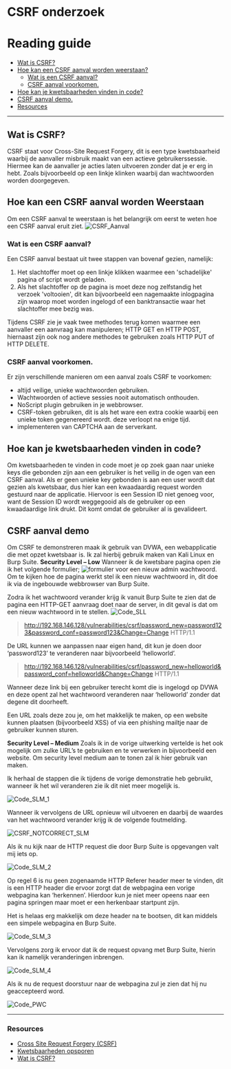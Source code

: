 # CSRF onderzoek

# Reading guide
- [Wat is CSRF?](#wat-is-csrf)
- [Hoe kan een CSRF aanval worden weerstaan?](#hoe-kan-een-csrf-aanval-worden-weerstaan)
    - [Wat is een CSRF aanval?](#wat-is-een-csrf-aanval)
    - [CSRF aanval voorkomen.](#csrf-aanval-voorkomen)
- [Hoe kan je kwetsbaarheden vinden in code?](#hoe-kan-je-kwetsbaarheden-vinden-in-code)
- [CSRF aanval demo.](#csrf-aanval-demo)
- [Resources](#resources)

---
## **Wat is CSRF?**
CSRF staat voor Cross-Site Request Forgery, dit is een type kwetsbaarheid waarbij de aanvaller misbruik maakt van een actieve gebruikerssessie. Hiermee kan de aanvaller je acties laten uitvoeren zonder dat je er erg in hebt. Zoals bijvoorbeeld op een linkje klinken waarbij dan wachtwoorden worden doorgegeven.

## **Hoe kan een CSRF aanval worden Weerstaan**
Om een CSRF aanval te weerstaan is het belangrijk om eerst te weten hoe een CSRF aanval eruit ziet.
![CSRF_Aanval](https://user-images.githubusercontent.com/58418773/208425341-ec69a48c-e0a1-45fa-93e3-a22ea4d6711e.png)

### **Wat is een CSRF aanval?**
Een CSRF aanval bestaat uit twee stappen van bovenaf gezien, namelijk:
1. Het slachtoffer moet op een linkje klikken waarmee een 'schadelijke' pagina of script wordt geladen.
2. Als het slachtoffer op de pagina is moet deze nog zelfstandig het verzoek 'voltooien', dit kan bijvoorbeeld een nagemaakte inlogpagina zijn waarop moet worden ingelogd of een banktransactie waar het slachtoffer mee bezig was.

Tijdens CSRF zie je vaak twee methodes terug komen waarmee een aanvaller een aanvraag kan manipuleren; HTTP GET en HTTP POST, hiernaast zijn ook nog andere methodes te gebruiken zoals HTTP PUT of HTTP DELETE.

### **CSRF aanval voorkomen.**
Er zijn verschillende manieren om een aanval zoals CSRF te voorkomen:
- altijd veilige, unieke wachtwoorden gebruiken.
- Wachtwoorden of actieve sessies nooit automatisch onthouden.
- NoScript plugin gebruiken in je webbrowser.
- CSRF-token gebruiken, dit is als het ware een extra cookie waarbij een unieke token gegenereerd wordt. deze verloopt na enige tijd.
- implementeren van CAPTCHA aan de serverkant.

## **Hoe kan je kwetsbaarheden vinden in code?**
Om kwetsbaarheden te vinden in code moet je op zoek gaan naar unieke keys die gebonden zijn aan een gebruiker is het veilig in de ogen van een CSRF aanval. Als er geen unieke key gebonden is aan een user wordt dat gezien als kwetsbaar, dus hier kan een kwaadaardig request worden gestuurd naar de applicatie. Hiervoor is een Session ID niet genoeg voor, want de Session ID wordt weggegooid als de gebruiker op een kwaadaardige link drukt. Dit komt omdat de gebruiker al is gevalideert.

## **CSRF aanval demo**
Om CSRF te demonstreren maak ik gebruik van DVWA, een webapplicatie die met opzet kwetsbaar is. Ik zal hierbij gebruik maken van Kali Linux en Burp Suite.
**Security Level – Low**
Wanneer ik de kwetsbare pagina open zie ik het volgende formulier; 
![formulier voor een nieuw admin wachtwoord.](https://user-images.githubusercontent.com/58418773/208429666-489fbf5c-ea7e-4241-806a-2cb1877eb8a5.png)
Om te kijken hoe de pagina werkt stel ik een nieuw wachtwoord in, dit doe ik via de ingebouwde webbrowser van Burp Suite. 

Zodra ik het wachtwoord verander krijg ik vanuit Burp Suite te zien dat de pagina een HTTP-GET aanvraag doet naar de server, in dit geval is dat om een nieuw wachtwoord in te stellen.
![Code_SLL](https://user-images.githubusercontent.com/58418773/208431033-6e738600-b443-47e3-9b79-89964c730356.png)
>http://192.168.146.128/vulnerabilities/csrf/password_new=password123&password_conf=password123&Change=Change HTTP/1.1

De URL kunnen we aanpassen naar eigen hand, dit kun je doen door ‘password123’ te veranderen naar bijvoorbeeld ‘helloworld’.
>http://192.168.146.128/vulnerabilities/csrf/password_new=helloworld&password_conf=helloworld&Change=Change HTTP/1.1

Wanneer deze link bij een gebruiker terecht komt die is ingelogd op DVWA en deze opent zal het wachtwoord veranderen naar ‘helloworld’ zonder dat degene dit doorheeft. 

Een URL zoals deze zou je, om het makkelijk te maken, op een website kunnen plaatsen (bijvoorbeeld XSS) of via een phishing mailtje naar de gebruiker kunnen sturen. 

**Security Level – Medium**
Zoals ik in de vorige uitwerking vertelde is het ook mogelijk om zulke URL’s te gebruiken en te verwerken in bijvoorbeeld een website. Om security level medium aan te tonen zal ik hier gebruik van maken.

Ik herhaal de stappen die ik tijdens de vorige demonstratie heb gebruikt, wanneer ik het wil veranderen zie ik dit niet meer mogelijk is.

![Code_SLM_1](https://user-images.githubusercontent.com/58418773/208433093-a46ab38a-7595-4e02-bd3a-fdac1d9b4e2b.png)

Wanneer ik vervolgens de URL opnieuw wil uitvoeren en daarbij de waardes van het wachtwoord verander krijg ik de volgende foutmelding. 

![CSRF_NOTCORRECT_SLM](https://user-images.githubusercontent.com/58418773/208434938-fca0bdab-74cc-4bfc-9afb-f6279f556032.png)

Als ik nu kijk naar de HTTP request die door Burp Suite is opgevangen valt mij iets op.

![Code_SLM_2](https://user-images.githubusercontent.com/58418773/208435406-ec8fc38f-c4ce-4022-91f4-c82e5f23e616.png)

Op regel 6 is nu geen zogenaamde HTTP Referer header meer te vinden, dit is een HTTP header die ervoor zorgt dat de webpagina een vorige webpagina kan ‘herkennen’. Hierdoor kun je niet meer opeens naar een pagina springen maar moet er een herkenbaar startpunt zijn.

Het is helaas erg makkelijk om deze header na te bootsen, dit kan middels een simpele webpagina en Burp Suite. 

![Code_SLM_3](https://user-images.githubusercontent.com/58418773/208435653-c48aa78f-e828-4ba7-9381-200a3a52c161.png)

Vervolgens zorg ik ervoor dat ik de request opvang met Burp Suite, hierin kan ik namelijk veranderingen inbrengen.

![Code_SLM_4](https://user-images.githubusercontent.com/58418773/208435849-5906219c-f7db-4c26-adf3-a3e54112bca1.png)

Als ik nu de request doorstuur naar de webpagina zul je zien dat hij nu geaccepteerd word.

![Code_PWC](https://user-images.githubusercontent.com/58418773/208436096-a29b52f1-da4f-4201-96f1-aaf946a5edc8.png)

---
### **Resources**
- [Cross Site Request Forgery (CSRF)](https://owasp.org/www-community/attacks/csrf)
- [Kwetsbaarheden opsporen](https://owasp.org/www-project-code-review-guide/reviewing-code-for-csrf-issues)
- [Wat is CSRF?](https://www.remcoboon.nl/cross-site-request-forgery-csrf/)